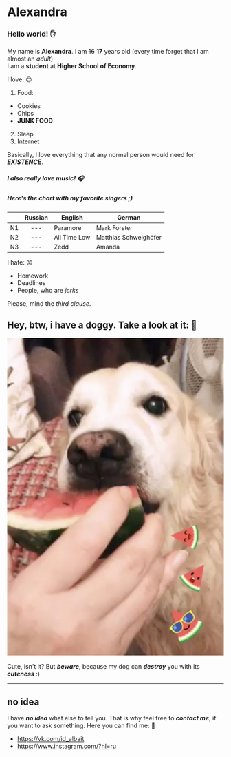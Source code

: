 # Alexandra 

### Hello world! :raised_hand:
My name is **Alexandra**. I am ~~16~~ **17** years old (every time forget that I am almost an _adult_)  
I am a **student** at **Higher School of Economy**.

I love:      :heart_eyes:             

1. Food: 
* Cookies 
* Chips
* **JUNK FOOD**

2. Sleep              
3. Internet

Basically, I love everything that any normal person would need for _***EXISTENCE***_. 

##### I also really love music! :headphones:

##### Here's the chart with my favorite singers ;)

|    | Russian | English      | German                |
|----|:-------:|--------------|-----------------------|
| N1 | ---     | Paramore     | Mark Forster          |
| N2 | ---     | All Time Low | Matthias Schweighöfer |
| N3 | ---     | Zedd         | Amanda                |


I hate: :rage:

- Homework
- Deadlines
- People, who are *jerks*

Please, mind the _third clause_. 



## Hey, btw, i have a doggy. Take a look at it: :dog:

![](https://github.com/AlexandraBait/AlexandraBait/blob/master/%D0%A1%D0%BD%D0%B8%D0%BC%D0%BE%D0%BA%20%D1%8D%D0%BA%D1%80%D0%B0%D0%BD%D0%B0%202018-01-15%20%D0%B2%2010.01.39.png)

Cute, isn't it? But ***beware***, because my dog can ***destroy*** you with its ***cuteness*** :)

***

## no idea

I have ***no idea*** what else to tell you. That is why feel free to ***contact me***, if you want to ask something.
Here you can find me: :memo:

+ <https://vk.com/id_albait>
+ <https://www.instagram.com/?hl=ru> 

